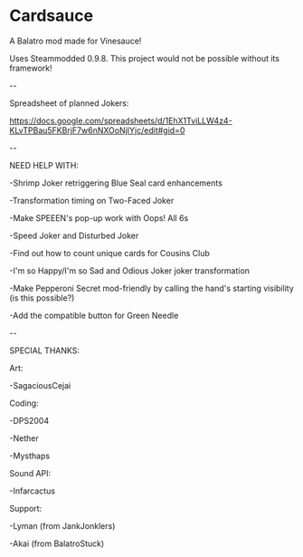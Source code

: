 # Cardsauce
A Balatro mod made for Vinesauce!

Uses Steammodded 0.9.8. This project would not be possible without its framework!

--

Spreadsheet of planned Jokers:

https://docs.google.com/spreadsheets/d/1EhX1TviLLW4z4-KLvTPBau5FKBrjF7w6nNXOoNjIYjc/edit#gid=0

--

NEED HELP WITH:

-Shrimp Joker retriggering Blue Seal card enhancements

-Transformation timing on Two-Faced Joker

-Make SPEEEN's pop-up work with Oops! All 6s

-Speed Joker and Disturbed Joker

-Find out how to count unique cards for Cousins Club

-I'm so Happy/I'm so Sad and Odious Joker joker transformation

-Make Pepperoni Secret mod-friendly by calling the hand's starting visibility (is this possible?)

-Add the compatible button for Green Needle

--

SPECIAL THANKS:

Art:

-SagaciousCejai

Coding:

-DPS2004

-Nether

-Mysthaps

Sound API:

-Infarcactus

Support:

-Lyman (from JankJonklers)

-Akai (from BalatroStuck)
